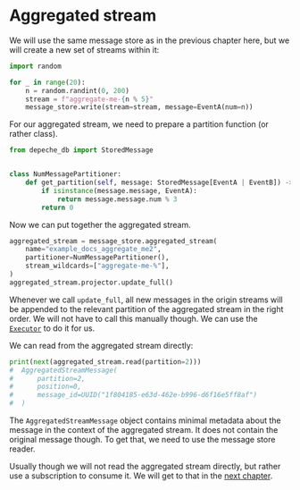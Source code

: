 
# Aggregated stream

We will use the same message store as in the previous chapter here, but we will
create a new set of streams within it:

```python
import random

for _ in range(20):
    n = random.randint(0, 200)
    stream = f"aggregate-me-{n % 5}"
    message_store.write(stream=stream, message=EventA(num=n))
```

For our aggregated stream, we need to prepare a partition function (or rather class).

```python
from depeche_db import StoredMessage


class NumMessagePartitioner:
    def get_partition(self, message: StoredMessage[EventA | EventB]) -> int:
        if isinstance(message.message, EventA):
            return message.message.num % 3
        return 0
```

Now we can put together the aggregated stream.

```python
aggregated_stream = message_store.aggregated_stream(
    name="example_docs_aggregate_me2",
    partitioner=NumMessagePartitioner(),
    stream_wildcards=["aggregate-me-%"],
)
aggregated_stream.projector.update_full()
```

Whenever we call `update_full`, all new messages in the origin streams will be
appended to the relevant partition of the aggregated stream in the right order.
We will not have to call this manually though. We can use the
[`Executor`](../../getting-started/executor.md) to do it for us.

We can read from the aggregated stream directly:

```python
print(next(aggregated_stream.read(partition=2)))
#  AggregatedStreamMessage(
#      partition=2,
#      position=0,
#      message_id=UUID("1f804185-e63d-462e-b996-d6f16e5ff8af")
#  )
```

The `AggregatedStreamMessage` object contains minimal metadata about the message
in the context of the aggregated stream. It does not contain the original message
though. To get that, we need to use the message store reader.

Usually though we will not read the aggregated stream directly, but rather use
a subscription to consume it. We will get to that in the [next
chapter](getting-started-subscription.md).
